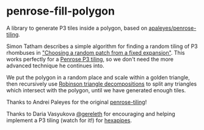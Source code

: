 # penrose-fill-polygon

A library to generate P3 tiles inside a polygon, based on [apaleyes/penrose-tiling](https://github.com/apaleyes/penrose-tiling).

Simon Tatham describes a simple algorithm for finding a random tiling of P3 rhombuses in ["Choosing a random patch from a fixed expansion"](https://www.chiark.greenend.org.uk/~sgtatham/quasiblog/aperiodic-tilings/#random-patch). This works perfectly for a [Penrose P3 tiling](https://en.wikipedia.org/wiki/Penrose_tiling#Rhombus_tiling_(P3)), so we don't need the more advanced technique he continues into.

We put the polygon in a random place and scale within a golden triangle, then recursively use [Robinson triangle decompositions](https://en.wikipedia.org/wiki/Penrose_tiling#Robinson_triangle_decompositions) to split any triangles which intersect with the polygon, until we have generated enough tiles.

Thanks to Andrei Paleyes for the original [penrose-tiling](https://github.com/apaleyes/penrose-tiling)!

Thanks to Daria Vasyukova [@gereleth](https://twitter.com/gereleth/) for encouraging and helping implement a P3 tiling (watch for it!) for [hexapipes](https://hexapipes.vercel.app/).

